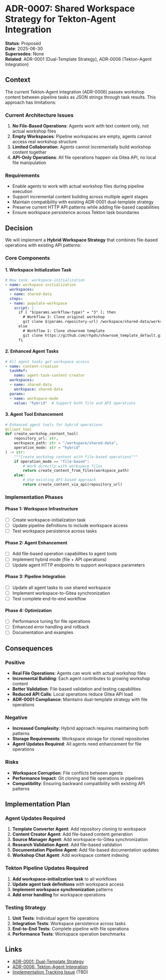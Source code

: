 # ADR-0007: Shared Workspace Strategy for Tekton-Agent Integration

**Status**: Proposed  
**Date**: 2025-06-30  
**Supersedes**: None  
**Related**: ADR-0001 (Dual-Template Strategy), ADR-0006 (Tekton-Agent Integration)

## Context

The current Tekton-Agent integration (ADR-0006) passes workshop content between pipeline tasks as JSON strings through task results. This approach has limitations:

### Current Architecture Issues
1. **No File-Based Operations**: Agents work with text content only, not actual workshop files
2. **Empty Workspaces**: Pipeline workspaces are empty, agents cannot access real workshop structure
3. **Limited Collaboration**: Agents cannot incrementally build workshop content together
4. **API-Only Operations**: All file operations happen via Gitea API, no local file manipulation

### Requirements
- Enable agents to work with actual workshop files during pipeline execution
- Support incremental content building across multiple agent stages
- Maintain compatibility with existing ADR-0001 dual-template strategy
- Preserve current HTTP API patterns while adding file-based capabilities
- Ensure workspace persistence across Tekton task boundaries

## Decision

We will implement a **Hybrid Workspace Strategy** that combines file-based operations with existing API patterns:

### Core Components

#### 1. Workspace Initialization Task
```yaml
# New task: workspace-initialization
- name: workspace-initialization
  workspaces:
  - name: shared-data
  steps:
  - name: populate-workspace
    script: |
      if [ "$(params.workflow-type)" = "3" ]; then
        # Workflow 3: Clone original workshop
        git clone $(params.repository-url) /workspace/shared-data/workshop-content
      else
        # Workflow 1: Clone showroom template
        git clone https://github.com/rhpds/showroom_template_default.git /workspace/shared-data/workshop-content
      fi
```

#### 2. Enhanced Agent Tasks
```yaml
# All agent tasks get workspace access
- name: content-creation
  taskRef:
    name: agent-task-content-creator
  workspaces:
  - name: shared-data
    workspace: shared-data
  params:
  - name: workspace-mode
    value: "hybrid"  # Support both file and API operations
```

#### 3. Agent Tool Enhancement
```python
# Enhanced agent tools for hybrid operations
@client_tool
def create_workshop_content_tool(
    repository_url: str, 
    workspace_path: str = "/workspace/shared-data",
    operation_mode: str = "hybrid"
) -> str:
    """Create workshop content with file-based operations"""
    if operation_mode == "file-based":
        # Work directly with workspace files
        return create_content_from_files(workspace_path)
    else:
        # Use existing API-based approach
        return create_content_via_api(repository_url)
```

### Implementation Phases

#### Phase 1: Workspace Infrastructure
- [ ] Create workspace-initialization task
- [ ] Update pipeline definitions to include workspace access
- [ ] Test workspace persistence across tasks

#### Phase 2: Agent Enhancement
- [ ] Add file-based operation capabilities to agent tools
- [ ] Implement hybrid mode (file + API operations)
- [ ] Update agent HTTP endpoints to support workspace parameters

#### Phase 3: Pipeline Integration
- [ ] Update all agent tasks to use shared workspace
- [ ] Implement workspace-to-Gitea synchronization
- [ ] Test complete end-to-end workflow

#### Phase 4: Optimization
- [ ] Performance tuning for file operations
- [ ] Enhanced error handling and rollback
- [ ] Documentation and examples

## Consequences

### Positive
- **Real File Operations**: Agents can work with actual workshop files
- **Incremental Building**: Each agent contributes to growing workshop content
- **Better Validation**: File-based validation and testing capabilities
- **Reduced API Calls**: Local operations reduce Gitea API load
- **ADR-0001 Compliance**: Maintains dual-template strategy with file operations

### Negative
- **Increased Complexity**: Hybrid approach requires maintaining both patterns
- **Storage Requirements**: Workspace storage for cloned repositories
- **Agent Updates Required**: All agents need enhancement for file operations

### Risks
- **Workspace Corruption**: File conflicts between agents
- **Performance Impact**: Git cloning and file operations in pipelines
- **Compatibility**: Ensuring backward compatibility with existing API patterns

## Implementation Plan

### Agent Updates Required
1. **Template Converter Agent**: Add repository cloning to workspace
2. **Content Creator Agent**: Add file-based content generation
3. **Source Manager Agent**: Add workspace-to-Gitea synchronization
4. **Research Validation Agent**: Add file-based validation
5. **Documentation Pipeline Agent**: Add file-based documentation updates
6. **Workshop Chat Agent**: Add workspace content indexing

### Tekton Pipeline Updates Required
1. **Add workspace-initialization task** to all workflows
2. **Update agent task definitions** with workspace access
3. **Implement workspace synchronization** patterns
4. **Add error handling** for workspace operations

### Testing Strategy
1. **Unit Tests**: Individual agent file operations
2. **Integration Tests**: Workspace persistence across tasks
3. **End-to-End Tests**: Complete pipeline with file operations
4. **Performance Tests**: Workspace operation benchmarks

## Links
- [ADR-0001: Dual-Template Strategy](ADR-0001-dual-template-strategy.md)
- [ADR-0006: Tekton-Agent Integration](ADR-0006-tekton-agent-integration.md)
- [Implementation Tracking Issue](#) (TBD)
